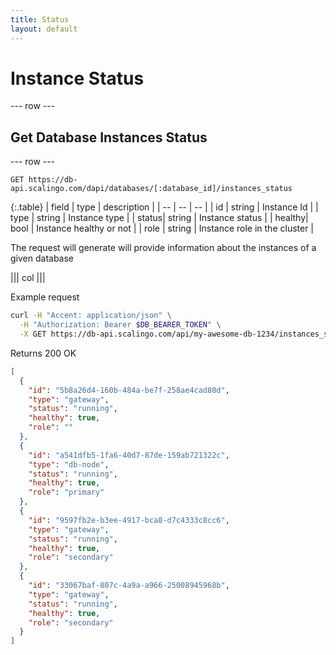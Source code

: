 ```yaml
---
title: Status
layout: default
---
```


# Instance Status

--- row ---

## Get Database Instances Status

--- row ---

`GET https://db-api.scalingo.com/dapi/databases/[:database_id]/instances_status`

{:.table}
| field | type   | description                              |
| --    | --     | --                                       |
| id    | string | Instance Id                              |
| type  | string | Instance type                            |
| status| string | Instance status                          |
| healthy| bool   | Instance healthy or not                 |
| role  | string | Instance role in the cluster             |

The request will generate will provide information about the instances of a given database

||| col |||

Example request

```sh
curl -H "Accent: application/json" \
  -H "Authorization: Bearer $DB_BEARER_TOKEN" \
  -X GET https://db-api.scalingo.com/api/my-awesome-db-1234/instances_status
```

Returns 200 OK

```json
[
  {
    "id": "5b8a26d4-160b-484a-be7f-258ae4cad80d",
    "type": "gateway",
    "status": "running",
    "healthy": true,
    "role": ""
  },
  {
    "id": "a541dfb5-1fa6-40d7-87de-159ab721322c",
    "type": "db-node",
    "status": "running",
    "healthy": true,
    "role": "primary"
  },
  {
    "id": "9597fb2e-b3ee-4917-bca8-d7c4333c8cc6",
    "type": "gateway",
    "status": "running",
    "healthy": true,
    "role": "secondary"
  },
  {
    "id": "33067baf-807c-4a9a-a966-25008945968b",
    "type": "gateway",
    "status": "running",
    "healthy": true,
    "role": "secondary"
  }
]
```
